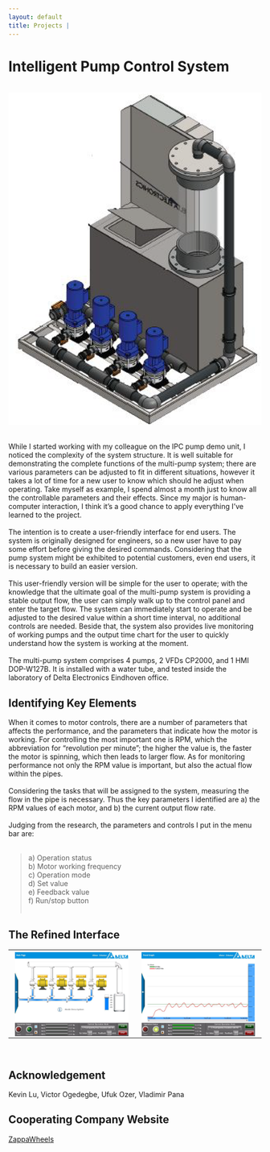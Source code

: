 ```yaml
---
layout: default
title: Projects | 
---
```


# Intelligent Pump Control System

&nbsp;  
<img
    src = "/images/intern/IPCMachine.png"
    style = "width = 60%;
            height = auto;"
    >
&nbsp;  

While I started working with my colleague on the IPC pump demo unit, I noticed the complexity of the system structure. It is well suitable for demonstrating the complete functions of the multi-pump system; there are various parameters can be adjusted to fit in different situations, however it takes a lot of time for a new user to know which should he adjust when operating. Take myself as example, I spend almost a month just to know all the controllable parameters and their effects. Since my major is human-computer interaction, I think it’s a good chance to apply everything I’ve learned to the project.  
&nbsp;  
The intention is to create a user-friendly interface for end users. The system is originally designed for engineers, so a new user have to pay some effort before giving the desired commands. Considering that the pump system might be exhibited to potential customers, even end users, it is necessary to build an easier version.  
&nbsp;  
This user-friendly version will be simple for the user to operate; with the knowledge that the ultimate goal of the multi-pump system is providing a stable output flow, the user can simply walk up to the control panel and enter the target flow. The system can immediately start to operate and be adjusted to the desired value within a short time interval, no additional controls are needed. Beside that, the system also provides live monitoring of working pumps and the output time chart for the user to quickly understand how the system is working at the moment.  
&nbsp;  
The multi-pump system comprises 4 pumps, 2 VFDs CP2000, and 1 HMI DOP-W127B. It is installed with a water tube, and tested inside the laboratory of Delta Electronics Eindhoven office.
&nbsp;  

## Identifying Key Elements

When it comes to motor controls, there are a number of parameters that affects the performance, and the parameters that indicate how the motor is working. For controlling the most important one is RPM, which the abbreviation for “revolution per minute”; the higher the value is, the faster the motor is spinning, which then leads to larger flow. As for monitoring performance not only the RPM value is important, but also the actual flow within the pipes.  
&nbsp;  
Considering the tasks that will be assigned to the system, measuring the flow in the pipe is necessary. Thus the key parameters I identified are a) the RPM values of each motor, and b) the current output flow rate.  
&nbsp;  
Judging from the research, the parameters and controls I put in the menu bar are:  
&nbsp;  
> a) Operation status  
b) Motor working frequency  
c) Operation mode  
d) Set value  
e) Feedback value  
f) Run/stop button  
&nbsp;  

## The Refined Interface

<div
    class = "projectBox"
    >
    <table>
        <tr>
        <th
            style = "width: 50%;
                    height: 50%">
            <img
                src = "/images/intern/interface.png"
                alt = "The refined user interface(off)."
                style = "max-width: 95%;
                        max-height: 95%;
                        vertical-align: middle;"
                >
        </th>
        <th
            style = "width: 50%;
                    height: 50%">
            <img
                src = "/images/intern/running.png"
                alt = "The refined user interface(on)."
                style = "max-width: 95%;
                        max-height: 95%;
                        vertical-align: middle;"
                >
        </th>
        </tr>
    </table>
</div>  
&nbsp;  
&nbsp;  

## Acknowledgement  

Kevin Lu, Victor Ogedegbe, Ufuk Ozer, Vladimir Pana

## Cooperating Company Website  

[ZappaWheels](https://www.zappawheels.com)  
